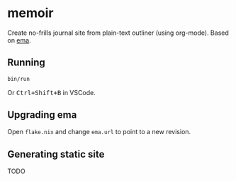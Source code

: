 # memoir

Create no-frills journal site from plain-text outliner (using org-mode). Based on [ema](https://github.com/srid/ema).

## Running

```bash
bin/run
```

Or <kbd>Ctrl+Shift+B</kbd> in VSCode.

## Upgrading ema

Open `flake.nix` and change `ema.url` to point to a new revision.

## Generating static site

TODO
